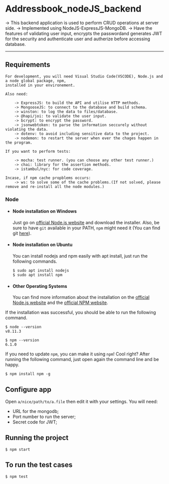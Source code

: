 # Addressbook_nodeJS_backend

 -> This backend application is used to perform CRUD operations at server side.
 -> Implemented using NodeJS-ExpressJS-MongoDB.
 -> Have the features of validating user input, 
	encrypts the passwordand generates JWT for the security and
	authenticate user and autherize before accessing database.

---
## Requirements

	For development, you will need Visual Studio Code(VSCODE), Node.js and a node global package, npm,
	installed in your environement.
	
	Also need: 
	
		-> ExpressJS: to build the API and utilise HTTP methods.
		-> MongooseJS: to connect to the database and build schema.
		-> winston: to log the data to files/database.
		-> @hapi/joi: to validate the user input.
		-> bcrypt: to encrypt the password.
		-> jsonwebtoken: to parse the information seccurely without violating the data.
		-> dotenv: to avoid including sensitive data to the project.
		-> nodemon: to restart the server when ever the chages happen in the program.
	
	If you want to perform tests:
	
		-> mocha: test runner. (you can choose any other test runner.)
		-> chai: library for the assertion methods.
		-> istambul/nyc: for code coverage.
		
	Incase, if npm cache propblems occurs:
		-> ws: to solve some of the cache problems.(If not solved, please remove and re-install all the node modules.)

### Node
- #### Node installation on Windows

  Just go on [official Node.js website](https://nodejs.org/) and download the installer.
Also, be sure to have `git` available in your PATH, `npm` might need it (You can find git [here](https://git-scm.com/)).

- #### Node installation on Ubuntu

  You can install nodejs and npm easily with apt install, just run the following commands.

      $ sudo apt install nodejs
      $ sudo apt install npm

- #### Other Operating Systems
  You can find more information about the installation on the [official Node.js website](https://nodejs.org/) and the [official NPM website](https://npmjs.org/).

If the installation was successful, you should be able to run the following command.

    $ node --version
    v8.11.3

    $ npm --version
    6.1.0

If you need to update `npm`, you can make it using `npm`! Cool right? After running the following command, just open again the command line and be happy.

    $ npm install npm -g

###
## Configure app

Open `a/nice/path/to/a.file` then edit it with your settings. You will need:

- URL for the mongodb;
- Port number to run the server;
- Secret code for JWT;

## Running the project

    $ npm start
	
## To run the test cases

    $ npm test
